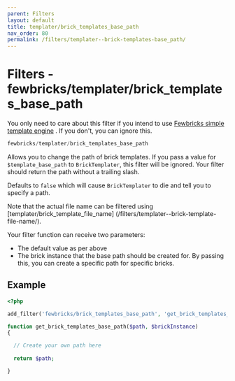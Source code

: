 ```yaml
---
parent: Filters
layout: default
title: templater/brick_templates_base_path
nav_order: 80
permalink: /filters/templater--brick-templates-base_path/
---
```


# Filters - fewbricks/templater/brick_templates_base_path

You only need to care about this filter if you intend to use [Fewbricks simple template engine](/bricks/templates/)
. If you don't, you can ignore this.

```php
fewbricks/templater/brick_templates_base_path
```

Allows you to change the path of brick templates. If you pass a value for `$template_base_path` to
`BrickTemplater`, this filter will be ignored. Your filter should return the path without a trailing 
slash.

Defaults to `false` which will cause `BrickTemplater` to die and tell you to specify a path. 

Note that the actual file name can be filtered using [templater/brick_template_file_name]
(/filters/templater--brick-template-file-name/).

Your filter function can receive two parameters:
- The default value as per above
- The brick instance that the base path should be created for. By passing this, you can create a specific path for 
specific bricks.

## Example
```php
<?php

add_filter('fewbricks/brick_templates_base_path', 'get_brick_templates_base_path', 10, 2);

function get_brick_templates_base_path($path, $brickInstance)
{

  // Create your own path here
  
  return $path;

}
```



